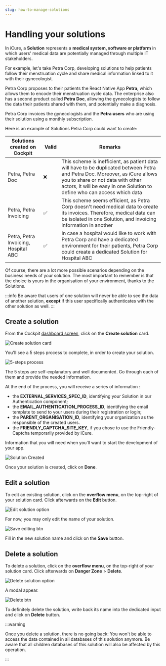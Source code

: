 ```yaml
---
slug: how-to-manage-solutions
---
```


# Handling your solutions
In iCure, a **Solution** represents a **medical system, software or platform** in which users' medical data are potentially managed through multiple IT stakeholders.

For example, let's take Petra Corp, developing solutions to help patients follow their menstruation cycle and share medical information linked to it with their gynecologist. 

Petra Corp proposes to their patients the React Native App **Petra**, which allows them to encode their menstruation cycle data. 
The enterprise also has a second product called **Petra Doc**, allowing the gynecologists to follow the data their patients shared with them, and potentially make a diagnosis. 

Petra Corp invoices the gynecologists and the **Petra users** who are using their solution using a monthly subscription. 

Here is an example of Solutions Petra Corp could want to create: 


| Solutions created on Cockpit | Valid | Remarks                                                                                                                                                                                                                                       |
|-------------------------|------|-----------------------------------------------------------------------------------------------------------------------------------------------------------------------------------------------------------------------------------------------|
| Petra, Petra Doc        |  ❌  | This scheme is inefficient, as patient data will have to be duplicated between Petra and Petra Doc. Moreover, as iCure allows you to share or not data with other actors, it will be easy in one Solution to define who can access which data |
| Petra, Petra Invoicing | ✅   | This scheme seems efficient, as Petra Corp doesn't need medical data to create its invoices. Therefore, medical data can be isolated in one Solution, and invoicing information in another                                                    | 
| Petra, Petra Invoicing, Hospital ABC | ✅ | In case a hospital would like to work with Petra Corp and have a dedicated environment for their patients, Petra Corp could create a dedicated Solution for Hospital ABC                                                                      |

Of course, there are a lot more possible scenarios depending on the business needs of your solution. The most important to remember is that the choice is yours in the organisation of your environment, thanks to the Solutions. 

:::info
Be aware that users of one solution will never be able to see the data of another solution, __except__ if this user specifically authenticates with the other solution as well. 
:::



## Create a solution

From the Cockpit [dashboard screen](https://cockpit.icure.cloud/dashboard), click on the **Create solution** card.

![Create solution card](./img/solution-interactions/create-solution-card.png)

You'll see a 5 steps process to complete, in order to create your solution. 

![5-steps process](./img/solution-interactions/create-solution-card-step-1.png)

The 5 steps are self-explanatory and well documented. Go through each of them and provide the needed information.

At the end of the process, you will receive a series of information :
- the **EXTERNAL_SERVICES_SPEC_ID**, identifying your Solution in our Authentication component;
- the **EMAIL_AUTHENTICATION_PROCESS_ID**, identifying the email template to send to your users during their registration or login;
- the **PARENT_ORGANISATION_ID**, identifying your organization as the responsible of the created users.
- the **FRIENDLY_CAPTCHA_SITE_KEY**, if you chose to use the Friendly-Captcha temporarily provided by iCure.

Information that you will need when you'll want to start the development of your app. 

![Solution Created](./img/solution-interactions/done-button.png)

Once your solution is created, click on **Done**. 


## Edit a solution

To edit an existing solution, click on the **overflow menu**, on the top-right of your 
solution card. Click afterwards on the **Edit** button.

![Edit solution option](./img/solution-interactions/edit-solution-option.png)

For now, you may only edit the name of your solution.

![Save editing btn](./img/solution-interactions/save-editing-btn.png)

Fill in the new solution name and click on the **Save** button.

## Delete a solution

To delete a solution, click on the **overflow menu**, on the top-right of your
solution card. Click afterwards on **Danger Zone** > **Delete**.

![Delete solution option](./img/solution-interactions/delete-solution-option.png)

A modal appear.

![Delete btn](./img/solution-interactions/delete-btn.png)

To definitely delete the solution, write back its name into the dedicated input and click on **Delete** button.

:::warning

Once you delete a solution, there is no going back: You won't be able to access the data contained in all databases of this solution anymore.
Be aware that all children databases of this solution will also be affected by this operation. 

:::
